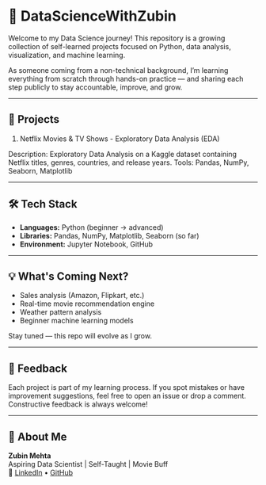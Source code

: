 # 🚀 DataScienceWithZubin

Welcome to my Data Science journey! This repository is a growing collection of self-learned projects focused on Python, data analysis, visualization, and machine learning.

As someone coming from a non-technical background, I’m learning everything from scratch through hands-on practice — and sharing each step publicly to stay accountable, improve, and grow.

---

## 📂 Projects

1. Netflix Movies & TV Shows - Exploratory Data Analysis (EDA)

Description: Exploratory Data Analysis on a Kaggle dataset containing Netflix titles, genres, countries, and release years.
Tools: Pandas, NumPy, Seaborn, Matplotlib

---

## 🛠️ Tech Stack

- **Languages:** Python (beginner → advanced)
- **Libraries:** Pandas, NumPy, Matplotlib, Seaborn (so far)
- **Environment:** Jupyter Notebook, GitHub

---

## 💡 What's Coming Next?

- Sales analysis (Amazon, Flipkart, etc.)
- Real-time movie recommendation engine
- Weather pattern analysis
- Beginner machine learning models

Stay tuned — this repo will evolve as I grow.

---

## 🤝 Feedback

Each project is part of my learning process. If you spot mistakes or have improvement suggestions, feel free to open an issue or drop a comment. Constructive feedback is always welcome!

---

## 👤 About Me

**Zubin Mehta**  
Aspiring Data Scientist | Self-Taught | Movie Buff  
🔗 [LinkedIn](https://www.linkedin.com/in/iamzubinmehta) • [GitHub](https://github.com/ZubinMehta27)
